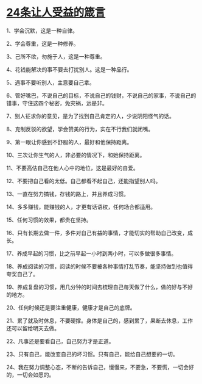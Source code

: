 # [24条让人受益的箴言](https://github.com/platojobs/SFLOG/issues/306)

1、学会沉默，这是一种自律。

2、学会尊重，这是一种修养。

3、己所不欲，勿施于人，这是一种尊重。

4、花钱能解决的事不要去打扰别人。这是一种品行。

5、遇事不要听别人，主意要自己拿。

6、管好嘴巴，不说自己的目标，不说自己的钱财，不说自己的家事，不说自己的错事，守住这四个秘密，免灾祸，远是非。

7、别人征求你的意见，是为了找到自己肯定的人，少说阴阳怪气的话。

8、克制反驳的欲望，学会赞美的行为，实在不行我们就闭嘴。

9、第一眼让你感到不舒服的人，最好和他保持距离。

10、三次让你生气的人，非必要的情况下，和她保持距离。

11、不要高估自己在他人心中的地位，这是最好的自爱。

12、不要把自己看的太低。自己都看不起自己，还能指望别人吗。

13、一直在努力搞钱，存钱的路上，并且养成习惯。

14、多多赚钱，能赚钱的人，才更有话语权，任何场合都适用。

15、任何习惯的效果，都贵在坚持。

16、只有长期去做一件，多件对自己有益的事情，才能切实的帮助自己改变，成长。

17、养成早起的习惯，比之前早起一小时到两小时，可以多做很多事情。

18、养成阅读的习惯，阅读的时候不要被各种事情打乱节奏，能坚持做到也值得夸奖自己了。

19、养成复盘的习惯，用几分钟的时间去梳理自己每天做了什么，做的好与不好的地方。

20、任何时候还是要注重健康，健康才是自己的底牌。

21、累了就及时休息，不要硬撑。身体是自己的，感到累了，果断去休息，工作还可以留给明天去做。

22、凡事还是要看自己，自己努力才是正道。

23、只有自己，能改变自己的坏习惯。只有自己，能给自己想要的一切。

24、我在努力调整心态，不断的告诉自己，慢慢来，不要急，不要慌，一切会好的，一切会如愿的。